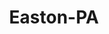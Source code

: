 ---
title: Easton-PA
slug: easton-pa
f_state:
- cms/state/pennsylvania.md
f_locations:
- cms/payday-loan/advance-america-2210.md
- cms/payday-loan/community-check-cashing-15230.md
- cms/payday-loan/easton-exchage-16492.md
- cms/payday-loan/easton-exchange-16493.md
- cms/payday-loan/lazer-micr-inc-20273.md
- cms/payday-loan/national-cash-advance-22670.md
- cms/payday-loan/two-rivers-trading-post-inc-27999.md
- cms/payday-loan/two-rivers-trading-post-inc-28000.md
updated-on: '2024-05-30T13:41:28.615Z'
created-on: '2024-05-30T13:41:28.615Z'
published-on: '2024-05-30T13:54:32.469Z'
f_city: Easton
layout: '[city].html'
tags: city
---